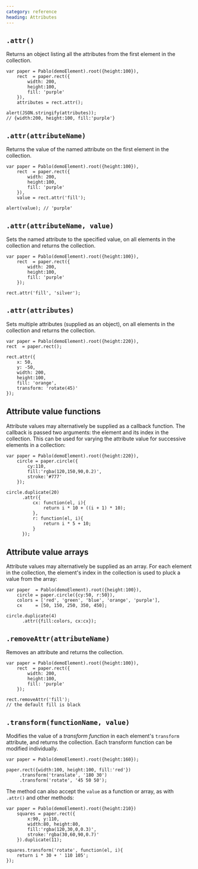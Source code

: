 ```yaml
--- 
category: reference
heading: Attributes
---
```


`.attr()`
--------

Returns an object listing all the attributes from the first element in the collection.

    var paper = Pablo(demoElement).root({height:100}),
        rect  = paper.rect({
            width: 200,
            height:100,
            fill: 'purple'
        }),
        attributes = rect.attr();

    alert(JSON.stringify(attributes));
    // {width:200, height:100, fill:'purple'}


`.attr(attributeName)`
---------------------

Returns the value of the named attribute on the first element in the collection.

    var paper = Pablo(demoElement).root({height:100}),
        rect  = paper.rect({
            width: 200,
            height:100,
            fill: 'purple'
        }),
        value = rect.attr('fill');

    alert(value); // 'purple'


`.attr(attributeName, value)`
----------------------------

Sets the named attribute to the specified value, on all elements in the collection and returns the collection.

    var paper = Pablo(demoElement).root({height:100}),
        rect  = paper.rect({
            width: 200,
            height:100,
            fill: 'purple'
        });

    rect.attr('fill', 'silver');


`.attr(attributes)`
------------------

Sets multiple attributes (supplied as an object), on all elements in the collection and returns the collection.

    var paper = Pablo(demoElement).root({height:220}),
    rect  = paper.rect();

    rect.attr({
        x: 50,
        y: -50,
        width: 200,
        height:100,
        fill: 'orange',
        transform: 'rotate(45)'
    });


Attribute value functions
-------------------------

Attribute values may alternatively be supplied as a callback function. The callback is passed two arguments: the element and its index in the collection. This can be used for varying the attribute value for successive elements in a collection:

    var paper = Pablo(demoElement).root({height:220}),
        circle = paper.circle({
            cy:110,
            fill:'rgba(120,150,90,0.2)',
            stroke:'#777'
        });

    circle.duplicate(20)
          .attr({
              cx: function(el, i){
                  return i * 10 + ((i + 1) * 10);
              },
              r: function(el, i){
                  return i * 5 + 10;
              }
          });


Attribute value arrays
----------------------

Attribute values may alternatively be supplied as an array. For each element in the collection, the element's index in the collection is used to pluck a value from the array:

    var paper  = Pablo(demoElement).root({height:100}),
        circle = paper.circle({cy:50, r:50}),
        colors = ['red', 'green', 'blue', 'orange', 'purple'],
        cx     = [50, 150, 250, 350, 450];

    circle.duplicate(4)
          .attr({fill:colors, cx:cx});


`.removeAttr(attributeName)`
---------------------------

Removes an attribute and returns the collection.

    var paper = Pablo(demoElement).root({height:100}),
        rect  = paper.rect({
            width: 200,
            height:100,
            fill: 'purple'
        });

    rect.removeAttr('fill');
    // the default fill is black


`.transform(functionName, value)`
---------------------------------

Modifies the value of a _transform function_ in each element's `transform` attribute, and returns the collection. Each transform function can be modified individually.

    var paper = Pablo(demoElement).root({height:160});

    paper.rect({width:100, height:100, fill:'red'})
         .transform('translate', '180 30')
         .transform('rotate', '45 50 50');

The method can also accept the `value` as a function or array, as with `.attr()` and other methods:

    var paper = Pablo(demoElement).root({height:210})
        squares = paper.rect({
            x:90, y:110,
            width:80, height:80,
            fill:'rgba(120,30,0,0.3)',
            stroke:'rgba(30,60,90,0.7)'
        }).duplicate(11);
        
    squares.transform('rotate', function(el, i){
        return i * 30 + ' 110 105';
    });